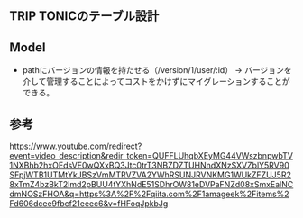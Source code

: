 ## TRIP TONICのテーブル設計

## Model
- pathにバージョンの情報を持たせる（/version/1/user/:id）
→ バージョンを介して管理することによってコストをかけずにマイグレーションすることができる。


## 参考
https://www.youtube.com/redirect?event=video_description&redir_token=QUFFLUhqbXEyMG44VWszbnpwbTV1NXBhb2hxOEdsVE0wQXxBQ3Jtc0trT3NBZDZTUHNndXNzSXVZblY5RV90SFpjWTB1UTMtYkJBSzVmMTRVZVA2YWhRSUNJRVNKMG1WUkZFZUJ5R28xTmZ4bzBkT2lmd2pBUU4tYXhNdE51SDhrOW81eDVPaFNZd08xSmxEalNCdmNOSzFHOA&q=https%3A%2F%2Fqiita.com%2F1amageek%2Fitems%2Fd606dcee9fbcf21eeec6&v=fHFoqJpkbJg
